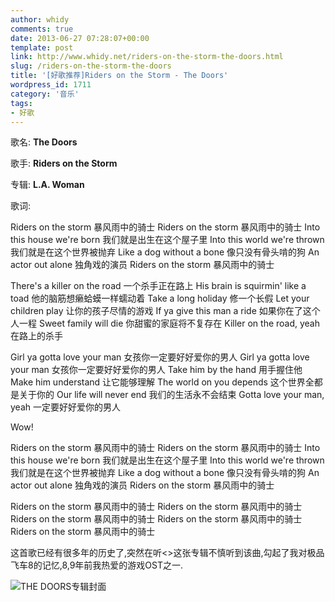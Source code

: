 ```yaml
---
author: whidy
comments: true
date: 2013-06-27 07:28:07+00:00
template: post
link: http://www.whidy.net/riders-on-the-storm-the-doors.html
slug: /riders-on-the-storm-the-doors
title: '[好歌推荐]Riders on the Storm - The Doors'
wordpress_id: 1711
category: '音乐'
tags:
- 好歌
---
```


歌名: **The Doors**

歌手: **Riders on the Storm**

专辑: **L.A. Woman**

歌词:

Riders on the storm
暴风雨中的骑士
Riders on the storm
暴风雨中的骑士
Into this house we're born
我们就是出生在这个屋子里
Into this world we're thrown
我们就是在这个世界被抛弃
Like a dog without a bone
像只没有骨头啃的狗
An actor out alone
独角戏的演员
Riders on the storm
暴风雨中的骑士

<!-- more -->

There's a killer on the road
一个杀手正在路上
His brain is squirmin' like a toad
他的脑筋想癞蛤蟆一样蠕动着
Take a long holiday
修一个长假
Let your children play
让你的孩子尽情的游戏
If ya give this man a ride
如果你在了这个人一程
Sweet family will die
你甜蜜的家庭将不复存在
Killer on the road, yeah
在路上的杀手

Girl ya gotta love your man
女孩你一定要好好爱你的男人
Girl ya gotta love your man
女孩你一定要好好爱你的男人
Take him by the hand
用手握住他
Make him understand
让它能够理解
The world on you depends
这个世界全都是关于你的
Our life will never end
我们的生活永不会结束
Gotta love your man, yeah
一定要好好爱你的男人

Wow!

Riders on the storm
暴风雨中的骑士
Riders on the storm
暴风雨中的骑士
Into this house we're born
我们就是出生在这个屋子里
Into this world we're thrown
我们就是在这个世界被抛弃
Like a dog without a bone
像只没有骨头啃的狗
An actor out alone
独角戏的演员
Riders on the storm
暴风雨中的骑士

Riders on the storm
暴风雨中的骑士
Riders on the storm
暴风雨中的骑士
Riders on the storm
暴风雨中的骑士
Riders on the storm
暴风雨中的骑士
Riders on the storm
暴风雨中的骑士

这首歌已经有很多年的历史了,突然在听<<Guitar Heaven>>这张专辑不慎听到该曲,勾起了我对极品飞车8的记忆,8,9年前我热爱的游戏OST之一.

![THE DOORS专辑封面](https://www.whidy.net/wp-content/uploads/2013/06/L.A.WOMAN_.jpg)


